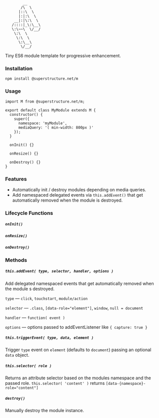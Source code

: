 `````
        __
       /\  \    
      |::\  \   
      |:|:\  \  
    __|:|\:\  \ 
   /::::|_\:\__\
   \:\~~\  \/__/
    \:\  \      
     \:\  \     
      \:\__\    
       \/__/    

`````

Tiny ES6 module template for progressive enhancement.

### Installation

`npm install @superstructure.net/m`


### Usage

`````
import M from @superstructure.net/m;

export default class MyModule extends M {
  constructor() {
    super({
      namespace: 'myModule',
      mediaQuery: '( min-width: 800px )'
    });
  }

  onInit() {}

  onResize() {}

  onDestroy() {}
}
`````

### Features

+ Automatically init / destroy modules depending on media queries.
+ Add namespaced delegated events via `this.addEvent()` that get automatically removed when the module is destroyed.

### Lifecycle Functions

##### `onInit()`

##### `onResize()`

##### `onDestroy()`

### Methods

##### `this.addEvent( type, selector, handler, options )`
Add delegated namespaced events that get automatically removed when the module s destroyed.

`type` — `click`, `touchstart`, `module/action`

`selector` — `.class`, `[data-role="element"]`, `window`, `null = document`

`handler` — `function( event )`

`options` — options passed to addEventListener like `{ capture: true }` 

##### `this.triggerEvent( type, data, element )`
Trigger `type` event on `element` (defaults to `document`) passing an optional `data` object.


##### `this.selector( role )`
Returns an attribute selector based on the modules namespace and the passed role. 
`this.selector( 'content' )` returns `[data-{namespace}-role="content"]`

##### `destroy()`
Manually destroy the module instance.






